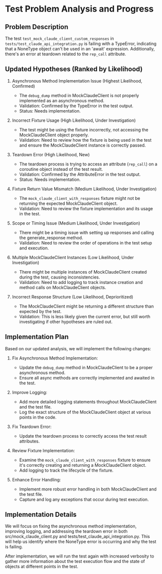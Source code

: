 # Test Problem Analysis and Progress

## Problem Description
The test `test_mock_claude_client_custom_responses` in `tests/test_claude_api_integration.py` is failing with a TypeError, indicating that a NoneType object can't be used in an 'await' expression. Additionally, there's an error at teardown related to the `rep_call` attribute.

## Updated Hypotheses (Ranked by Likelihood)

1. Asynchronous Method Implementation Issue (Highest Likelihood, Confirmed)
   - The `debug_dump` method in MockClaudeClient is not properly implemented as an asynchronous method.
   - Validation: Confirmed by the TypeError in the test output.
   - Status: Needs implementation.

2. Incorrect Fixture Usage (High Likelihood, Under Investigation)
   - The test might be using the fixture incorrectly, not accessing the MockClaudeClient object properly.
   - Validation: Need to review how the fixture is being used in the test and ensure the MockClaudeClient instance is correctly passed.

3. Teardown Error (High Likelihood, New)
   - The teardown process is trying to access an attribute (`rep_call`) on a coroutine object instead of the test result.
   - Validation: Confirmed by the AttributeError in the test output.
   - Status: Needs implementation.

4. Fixture Return Value Mismatch (Medium Likelihood, Under Investigation)
   - The `mock_claude_client_with_responses` fixture might not be returning the expected MockClaudeClient object.
   - Validation: Need to review the fixture implementation and its usage in the test.

5. Scope or Timing Issue (Medium Likelihood, Under Investigation)
   - There might be a timing issue with setting up responses and calling the generate_response method.
   - Validation: Need to review the order of operations in the test setup and execution.

6. Multiple MockClaudeClient Instances (Low Likelihood, Under Investigation)
   - There might be multiple instances of MockClaudeClient created during the test, causing inconsistencies.
   - Validation: Need to add logging to track instance creation and method calls on MockClaudeClient objects.

7. Incorrect Response Structure (Low Likelihood, Deprioritized)
   - The MockClaudeClient might be returning a different structure than expected by the test.
   - Validation: This is less likely given the current error, but still worth investigating if other hypotheses are ruled out.

## Implementation Plan

Based on our updated analysis, we will implement the following changes:

1. Fix Asynchronous Method Implementation:
   - Update the `debug_dump` method in MockClaudeClient to be a proper asynchronous method.
   - Ensure all async methods are correctly implemented and awaited in the test.

2. Improve Logging:
   - Add more detailed logging statements throughout MockClaudeClient and the test file.
   - Log the exact structure of the MockClaudeClient object at various points in the code.

3. Fix Teardown Error:
   - Update the teardown process to correctly access the test result attributes.

4. Review Fixture Implementation:
   - Examine the `mock_claude_client_with_responses` fixture to ensure it's correctly creating and returning a MockClaudeClient object.
   - Add logging to track the lifecycle of the fixture.

5. Enhance Error Handling:
   - Implement more robust error handling in both MockClaudeClient and the test file.
   - Capture and log any exceptions that occur during test execution.

## Implementation Details

We will focus on fixing the asynchronous method implementation, improving logging, and addressing the teardown error in both src/mock_claude_client.py and tests/test_claude_api_integration.py. This will help us identify where the NoneType error is occurring and why the test is failing.

After implementation, we will run the test again with increased verbosity to gather more information about the test execution flow and the state of objects at different points in the test.
